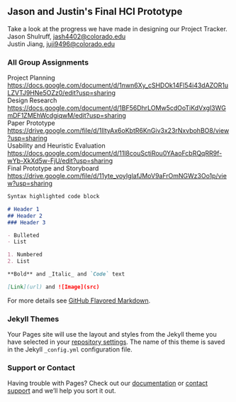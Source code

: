 ## Jason and Justin's Final HCI Prototype
Take a look at the progress we have made in designing our Project Tracker.\
Jason Shulruff, jash4402@colorado.edu \
Justin Jiang, juji9496@colorado.edu 


### All Group Assignments

Project Planning \
https://docs.google.com/document/d/1nwn6Xy_cSHDOk14Fl54i43dAZOR1uLZVTJ9HNe5OZz0/edit?usp=sharing \
Design Research \
https://docs.google.com/document/d/1BF56DhrLOMw5cdOoTiKdVxgl3WGmDF1ZMEhWcdgiqwM/edit?usp=sharing \
Paper Prototype \
https://drive.google.com/file/d/1IltyAx6oKbtR6KnGiv3x23rNxvbohBO8/view?usp=sharing \
Usability and Heuristic Evaluation \
https://docs.google.com/document/d/11l8couSctiRou0YAaoFcbRQqRR9f-wYb-XkXd5w-FjU/edit?usp=sharing \
Final Prototype and Storyboard  
https://drive.google.com/file/d/11yte_voyIglafJMoV9aFrOmNGWz3Oo1p/view?usp=sharing 
```markdown
Syntax highlighted code block

# Header 1
## Header 2
### Header 3

- Bulleted
- List

1. Numbered
2. List

**Bold** and _Italic_ and `Code` text

[Link](url) and ![Image](src)
```

For more details see [GitHub Flavored Markdown](https://guides.github.com/features/mastering-markdown/).

### Jekyll Themes

Your Pages site will use the layout and styles from the Jekyll theme you have selected in your [repository settings](https://github.com/jasonshulruff/HCI-Project-Tracker/settings). The name of this theme is saved in the Jekyll `_config.yml` configuration file.

### Support or Contact

Having trouble with Pages? Check out our [documentation](https://help.github.com/categories/github-pages-basics/) or [contact support](https://github.com/contact) and we’ll help you sort it out.
